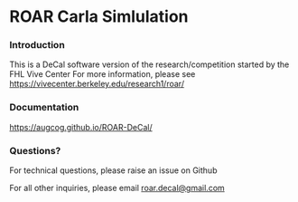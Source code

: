 # ROAR Carla Simlulation

### Introduction
This is a DeCal software version of the research/competition started by the FHL Vive Center
For more information, please see https://vivecenter.berkeley.edu/research1/roar/

### Documentation
https://augcog.github.io/ROAR-DeCal/

### Questions?
For technical questions, please raise an issue on Github

For all other inquiries, please email [roar.decal@gmail.com](roar.decal@gmail.com)



